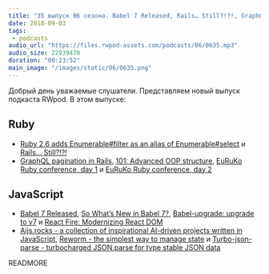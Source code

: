 ```yaml
---
title: "35 выпуск 06 сезона. Babel 7 Released, Rails… Still?!?!, GraphQL pagination in Rails, Aijs.rocks, Reworm, EuRuKo и прочее"
date: 2018-09-03
tags:
 - podcasts
audio_url: "https://files.rwpod-assets.com/podcasts/06/0635.mp3"
audio_size: 22939470
duration: "00:23:52"
main_image: "/images/static/06/0635.png"
---
```


Добрый день уважаемые слушатели. Представляем новый выпуск подкаста RWpod. В этом выпуске:

## Ruby

- [Ruby 2.6 adds Enumerable#filter as an alias of Enumerable#select](https://blog.bigbinary.com/2018/08/28/ruby-2-6-adds-enumerable-filter-as-an-alias-of-enumerable-select.html) и [Rails… Still?!?!](https://blog.phusion.nl/2018/08/30/rails-still/)
- [GraphQL pagination in Rails](http://www.2n.pl/blog/graphql-pagination-in-rails), [101: Advanced OOP structure](https://blog.rebased.pl/2018/08/31/101-oop.html), [EuRuKo Ruby conference, day 1](https://blog.phusion.nl/2018/08/31/euruko-ruby-conference-day-1/) и [EuRuKo Ruby conference, day 2](https://blog.phusion.nl/2018/08/31/euruko-ruby-conference-day-2/)

## JavaScript

 - [Babel 7 Released](https://babeljs.io/blog/2018/08/27/7.0.0), [So What’s New in Babel 7?](https://blog.bitsrc.io/so-whats-new-in-babel-7-ea97cb984ef0), [Babel-upgrade: upgrade to v7](https://github.com/babel/babel-upgrade) и [React Fire: Modernizing React DOM](https://github.com/facebook/react/issues/13525)
 - [Aijs.rocks - a collection of inspirational AI-driven projects written in JavaScript](https://aijs.rocks/), [Reworm - the simplest way to manage state](https://github.com/pedronauck/reworm) и [Turbo-json-parse - turbocharged JSON.parse for type stable JSON data](https://github.com/mafintosh/turbo-json-parse)

READMORE
